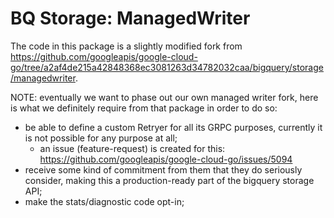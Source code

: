# BQ Storage: ManagedWriter

The code in this package is a slightly modified fork from
<https://github.com/googleapis/google-cloud-go/tree/a2af4de215a42848368ec3081263d34782032caa/bigquery/storage/managedwriter>.

NOTE: eventually we want to phase out our own managed writer fork,
here is what we definitely require from that package in order to do so:

- be able to define a custom Retryer for all its GRPC purposes,
  currently it is not possible for any purpose at all;
  - an issue (feature-request) is created for this: <https://github.com/googleapis/google-cloud-go/issues/5094>
- receive some kind of commitment from them that they do seriously consider,
  making this a production-ready part of the bigquery storage API;
- make the stats/diagnostic code opt-in;

